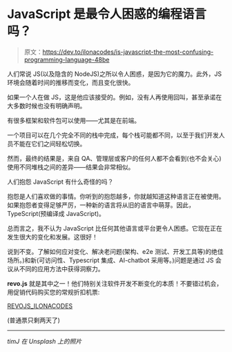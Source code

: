 # JavaScript 是最令人困惑的编程语言吗？

> 原文：<https://dev.to/ilonacodes/is-javascript-the-most-confusing-programming-language-48be>

人们常说 JS(以及隐含的 NodeJS)之所以令人困惑，是因为它的魔力。此外，JS 环境会随着时间的推移而变化，而且变化很快。

如果一个人在做 JS，这是他应该接受的。例如，没有人再使用回叫，甚至承诺在大多数时候也没有明确声明。

有很多框架和软件包可以使用——尤其是在前端。

一个项目可以在几个完全不同的栈中完成，每个栈可能都不同，以至于我们开发人员不能在它们之间轻松切换。

然而，最终的结果是，来自 QA、管理层或客户的任何人都不会看到(也不会关心)使用不同堆栈之间的差异——结果会非常相似。

人们抱怨 JavaScript 有什么奇怪的吗？

抱怨是人们喜欢做的事情。你听到的抱怨越多，你就越知道这种语言正在被使用。如果抱怨者变得足够严厉，一种新的语言将从旧的语言中萌芽。因此，TypeScript(预编译成 JavaScript)。

总而言之，我不认为 JavaScript 比任何其他语言或平台更令人困惑。它现在正在发生很大的变化和发展。这很好！

说到不变。了解如何应对变化、解决老问题(架构、e2e 测试、开发工具等)的绝佳场所。)和新(可访问性、Typescript 集成、AI-chatbot 采用等。)问题是通过 JS 会议从不同的应用方法中获得洞察力。

**revo.js** 就是其中之一！他们特别关注软件开发不断变化的本质！不要错过机会，用促销代码购买您的常规折扣机票:

[REVOJS_ILONACODES](http://bit.ly/revojs-ilonacodes)

(普通票只剩两天了)

* * *

*timJ 在 Unsplash 上的照片*